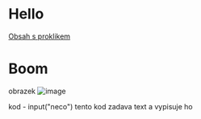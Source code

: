 # Hello
[Obsah s proklikem](#boom)
# Boom
obrazek ![image](https://github.com/user-attachments/assets/1b2c67d6-42dd-49f3-aa73-4bdef5faeb99)

kod - input("neco")
tento kod zadava text a vypisuje ho
